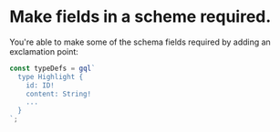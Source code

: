 # Make fields in a scheme required.

You're able to make some of the schema fields required by adding an exclamation point:

```javascript
const typeDefs = gql`
  type Highlight {
    id: ID!
    content: String!
    ...
  }
`;
```